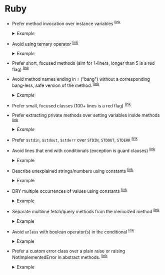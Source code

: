# Ruby

- <a name="prefer-method-invocation"></a>
  Prefer method invocation over instance variables
  <sup>[link](#prefer-method-invocation)</sup>

  <details>
    <summary><em>Example</em></summary>

    ```ruby
    ## Bad
    class MarkRecipe
      def initialize(recipe)
        @recipe = recipe
      end

      def run
        @recipe.mark
      end
    end

    ## Good
    class MarkRecipe
      def initialize(recipe)
        @recipe = recipe
      end

      def run
        recipe.mark
      end

      private

        attr_reader :recipe
    end

    ## Also acceptable
    class Image
      def initialize(placeholder: false)
        @placeholder = placeholder
      end

      def render
        if placeholder?
          # ...
        end
      end

      private

        def placeholder?
          !!@placeholder
        end
    end

    ## Also acceptable
    class Pager
      def initialize
        @current_page = 1
      end

      def run
        while continue?
          # ...
          go_to_next_page
        end
      end

      private

        attr_reader :current_page

        def go_to_next_page
          @current_page += 1
        end
    end
    ```
  </details>

- <a name="avoid-using-ternary"></a>
  Avoid using ternary operator
  <sup>[link](#avoid-using-ternary)</sup>

  <details>
    <summary><em>Example</em></summary>

    ```ruby
    ## Bad
    published? ? published_message : standard_message

    ## Good
    if published?
      published_message
    else
      standard_message
    end
    ```
  </details>

- <a name="prefer-short-methods"></a>
  Prefer short, focused methods (aim for 1-liners, longer than 5 is a red flag)
  <sup>[link](#prefer-short-methods)</sup>

- <a name="avoid-bang-methods"></a>
  Avoid method names ending in `!` ("bang") without a corresponding bang-less, safe version of the method.
  <sup>[link](#avoid-bang-methods)</sup>

  <details>
    <summary><em>Example</em></summary>

    ```ruby
    ## Bad
    def method!
      # dangerous operation, without any safe version (prima-donna)
    end

    ## Good
    def method
      # dangerous operation, without any safe version
    end

    ## Good
    def method
      # safe version
      # It’s conventional to define the non-bang method in terms of the bang one, i.e.
      dup.method!
    end

    def method!
      # dangerous operation, with a safe version
    end
    ```
  </details>

- <a name="prefer-small-classes"></a>
  Prefer small, focused classes (100+ lines is a red flag)
  <sup>[link](#prefer-small-classes)</sup>

- <a name="prefer-extracting-private"></a>
  Prefer extracting private methods over setting variables inside methods
  <sup>[link](#prefer-extracting-private)</sup>

  <details>
    <summary><em>Example</em></summary>

    ```ruby
    ## Bad
    def method
      var_1 = # ...
      var_2 = # ...
      var_3 = # ...
      var_1 + var_2 + var_3
    end

    ## Good
    def method
      var_1 + var_2 + var_3
    end

      private

      def var_1
        # ...
      end

      def var_2
        # ...
      end

      def var_3
        # ...
      end
    ```
  </details>

- <a name="prefer-dollars"></a>
  Prefer `$stdin`, `$stdout`, `$stderr` over `STDIN`, `STDOUT`, `STDERR`
  <sup>[link](#prefer-dollars)</sup>

- <a name="avoid-trailing-conditional"></a>
  Avoid lines that end with conditionals (exception is guard clauses)
  <sup>[link](#avoid-trailing-conditional)</sup>

  <details>
    <summary>Example</summary>

    ```ruby
    ## Bad
    mark_related_items(:spam) if spam_detected?

    ## Good
    if spam_detected?
      mark_related_items(:spam)
    end

    ## OK for guard clauses, separate by space
    def approve
      return if approved?
      return if unapprovable?

      update(approved: true)
    end
    ```
  </details>

- <a name="explanatory-constants"></a>
  Describe unexplained strings/numbers using constants
  <sup>[link](#explanatory-constants)</sup>

  <details>
    <summary>Example</summary>

    ```ruby
    ## Bad
    def params
      { gak: "UA-4235" }
    end

    ## Good
    def params
      { gak: GOOGLE_ANALYTICS_KEY }
    end

    ## OK - string explained by hash key
    def params
      { google_analytics_key: "UA-4235" }
    end
    ```
  </details>

- <a name="dry-constants"></a>
  DRY multiple occurrences of values using constants
  <sup>[link](#dry-constants)</sup>

  <details>
    <summary>Example</summary>

    ```ruby
    ## Bad
    class Logger
      def log_params
        { google_analytics_key: "UA-4235" }
      end
    end

    class Tracker
      def config
        { google_analytics_key: "UA-4235" }
      end
    end

    ## Good
    class Logger
      def log_params
        { google_analytics_key: GoogleAnalytics::KEY }
      end
    end

    class Tracker
      def config
        { google_analytics_key: GoogleAnalytics::KEY }
      end
    end
    ```
  </details>

- <a name="separate-multiline-fetch-method"></a>
  Separate multiline fetch/query methods from the memoized method
  <sup>[link](#separate-multiline-fetch-method)</sup>

  <details>
    <summary>Example</summary>

    ```ruby
    ## Bad
    def pizza_recipes
      @_pizza_recipes ||= Recipe.
        published.
        in_current_language.
        where("title LIKE ?", "%pizza%")
    end

    ## Good
    def pizza_recipes
      @_pizza_recipes ||= fetch_pizza_recipes
    end

    def fetch_pizza_recipes
      Recipe.
        published.
        in_current_language.
        where("title LIKE ?", "%pizza%")
    end
    ```
  </details>

- <a name="avoid-unless-with-operator"></a>
  Avoid `unless` with boolean operator(s) in the conditional
  <sup>[link](#avoid-unless-with-operator)</sup>

  <details>
    <summary>Example</summary>

    ```ruby
    ## Bad
    unless client_id.present? && client_secret.present?
      raise "Missing credentials for OauthApplication #{name}."
    end

    ## Good - flip to if
    if client_id.blank? || client_secret.blank?
      raise "Missing credentials for OauthApplication #{name}."
    end

    ## Good - extract method
    if missing_credentials?
      raise "Missing credentials for OauthApplication #{name}."
    end

    def missing_credentials?
      client_id.blank? || client_secret.blank?
    end
    ```
  </details>

- <a name="prefer-custom-error-class-in-abstract-methods"></a>
  Prefer a custom error class over a plain raise or raising NotImplementedError in abstract methods.
  <sup>[link](#prefer-custom-error-class-in-abstract-methods)</sup>

  <details>
    <summary>Example</summary>

    ```ruby
    ## Bad
    def feed_class
      raise NotImplementedError
    end

    def search_source
      raise "Not implemented yet"
    end

    ## Good
    def feed_class
      raise UnimplementedAbstractMethodError.new(self.class.name, __method__)
    end
    ```
  </details>
